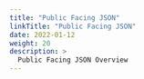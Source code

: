 ```yaml
---
title: "Public Facing JSON"
linkTitle: "Public Facing JSON"
date: 2022-01-12
weight: 20
description: >
  Public Facing JSON Overview
---
```





